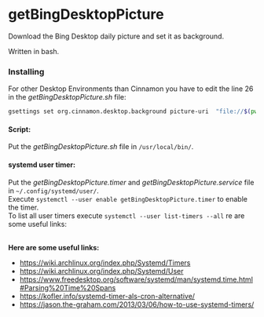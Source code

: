 # getBingDesktopPicture
Download the Bing Desktop daily picture and set it as background.

Written in bash.

### Installing
For other Desktop Environments than Cinnamon you have to edit the line 26 in the *getBingDesktopPicture.sh* file:
```bash
gsettings set org.cinnamon.desktop.background picture-uri  "file://$(pwd)/$varPicName"`
```

#### Script:
Put the *getBingDesktopPicture.sh* file in `/usr/local/bin/`.

#### systemd user timer:
Put the *getBingDesktopPicture.timer* and *getBingDesktopPicture.service* file in `~/.config/systemd/user/`.<br/>
Execute `systemctl --user enable getBingDesktopPicture.timer` to enable the timer.<br/>
To list all user timers execute `systemctl --user list-timers --all`
re are some useful links:
<br/>
<br/>

**Here are some useful links:**
 - https://wiki.archlinux.org/index.php/Systemd/Timers
 - https://wiki.archlinux.org/index.php/Systemd/User
 - https://www.freedesktop.org/software/systemd/man/systemd.time.html#Parsing%20Time%20Spans
 - https://kofler.info/systemd-timer-als-cron-alternative/
 - https://jason.the-graham.com/2013/03/06/how-to-use-systemd-timers/
